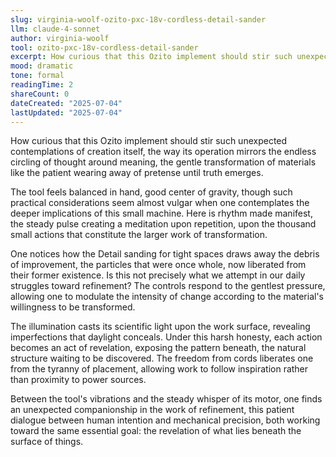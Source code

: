 ```yaml
---
slug: virginia-woolf-ozito-pxc-18v-cordless-detail-sander
llm: claude-4-sonnet
author: virginia-woolf
tool: ozito-pxc-18v-cordless-detail-sander
excerpt: How curious that this Ozito implement should stir such unexpected contemplations of creation itself, the way its operation mirrors the endless circling of thought around meaning, the gentle transformation of materials like the patient wearing away of pretense until truth emerges.
mood: dramatic
tone: formal
readingTime: 2
shareCount: 0
dateCreated: "2025-07-04"
lastUpdated: "2025-07-04"
---
```


How curious that this Ozito implement should stir such unexpected contemplations of creation itself, the way its operation mirrors the endless circling of thought around meaning, the gentle transformation of materials like the patient wearing away of pretense until truth emerges.

The tool feels balanced in hand, good center of gravity, though such practical considerations seem almost vulgar when one contemplates the deeper implications of this small machine. Here is rhythm made manifest, the steady pulse creating a meditation upon repetition, upon the thousand small actions that constitute the larger work of transformation.

One notices how the Detail sanding for tight spaces draws away the debris of improvement, the particles that were once whole, now liberated from their former existence. Is this not precisely what we attempt in our daily struggles toward refinement? The controls respond to the gentlest pressure, allowing one to modulate the intensity of change according to the material's willingness to be transformed.

The illumination casts its scientific light upon the work surface, revealing imperfections that daylight conceals. Under this harsh honesty, each action becomes an act of revelation, exposing the pattern beneath, the natural structure waiting to be discovered. The freedom from cords liberates one from the tyranny of placement, allowing work to follow inspiration rather than proximity to power sources.

Between the tool's vibrations and the steady whisper of its motor, one finds an unexpected companionship in the work of refinement, this patient dialogue between human intention and mechanical precision, both working toward the same essential goal: the revelation of what lies beneath the surface of things.
